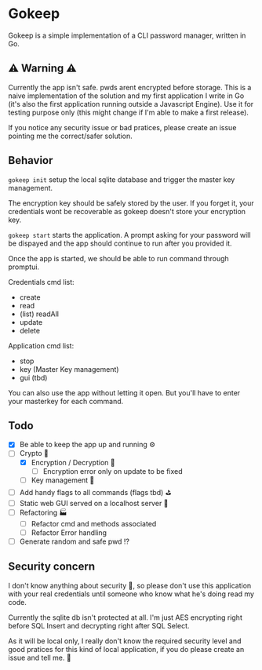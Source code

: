 # Gokeep

Gokeep is a simple implementation of a CLI password manager, written in Go.

## ⚠️ Warning ⚠️

Currently the app isn't safe. pwds arent encrypted before storage. 
This is a naive implementation of the solution and my first application I write in Go (it's also the first application running outside a Javascript Engine).
Use it for testing purpose only (this might change if I'm able to make a first release).

If you notice any security issue or bad pratices, please create an issue pointing me the correct/safer solution. 

## Behavior

`gokeep init` setup the local sqlite database and trigger the master key management.

The encryption key should be safely stored by the user. If you forget it, your credentials wont be recoverable as gokeep doesn't store your encryption key.

`gokeep start` starts the application. A prompt asking for your password will be dispayed and the app should continue to run after you provided it. 

Once the app is started, we should be able to run command through promptui. 

Credentials cmd list: 

- create
- read
- (list) readAll
- update
- delete

Application cmd list:

- stop
- key (Master Key management)
- gui (tbd)

You can also use the app without letting it open. But you'll have to enter your masterkey for each command.

## Todo 

- [x] Be able to keep the app up and running ⚙️
- [ ] Crypto 🔐
  - [x] Encryption / Decryption 🔐
    - [ ] Encryption error only on update to be fixed 
  - [ ] Key management 🔑
- [ ] Add handy flags to all commands (flags tbd) ⛳️
- [ ] Static web GUI served on a localhost server 💅
- [ ] Refactoring 🏭
  - [ ] Refactor cmd and methods associated
  - [ ] Refactor Error handling
- [ ] Generate random and safe pwd ⁉️

## Security concern

I don't know anything about security 🤕, so please don't use this application with your real credentials until someone who know what he's doing read my code. 

Currently the sqlite db isn't protected at all. I'm just AES encrypting right before SQL Insert and decrypting right after SQL Select. 

As it will be local only, I really don't know the required security level and good pratices for this kind of local application, if you do please create an issue and tell me. 🙏
